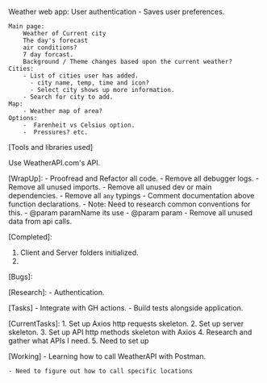Weather web app:
    User authentication
      - Saves user preferences.

    Main page:
        Weather of Current city
        The day's forecast
        air conditions?
        7 day forcast.
        Background / Theme changes based upon the current weather?
    Cities:
        - List of cities user has added.
          - city name, temp, time and icon?
          - Select city shows up more information.
        - Search for city to add.
    Map:
        - Weather map of area?
    Options:
        -  Farenheit vs Celsius option.
        -  Pressures? etc.

[Tools and libraries used]

Use WeatherAPI.com's API.

[WrapUp]:
    - Proofread and Refactor all code.
    - Remove all debugger logs.
    - Remove all unused imports.
    - Remove all unused dev or main dependencies.
    - Remove all `any` typings
    - Comment documentation above function declarations.
      - Note: Need to research common conventions for this.
      - @param paramName its use
      - @param param
    - Remove all unused data from api calls.



[Completed]:
   1. Client and Server folders initialized.
   2. 



[Bugs]:

[Research]:
    - Authentication.

[Tasks]
    - Integrate with GH actions.
    - Build tests alongside application. 



[CurrentTasks]:
    1. Set up Axios http requests skeleton.
    2. Set up server skeleton.
    3. Set up API http methods skeleton with Axios
    4. Research and gather what APIs I need.
    5. Need to set up 


[Working]
    - Learning how to call WeatherAPI with Postman.

    - Need to figure out how to call specific locations










